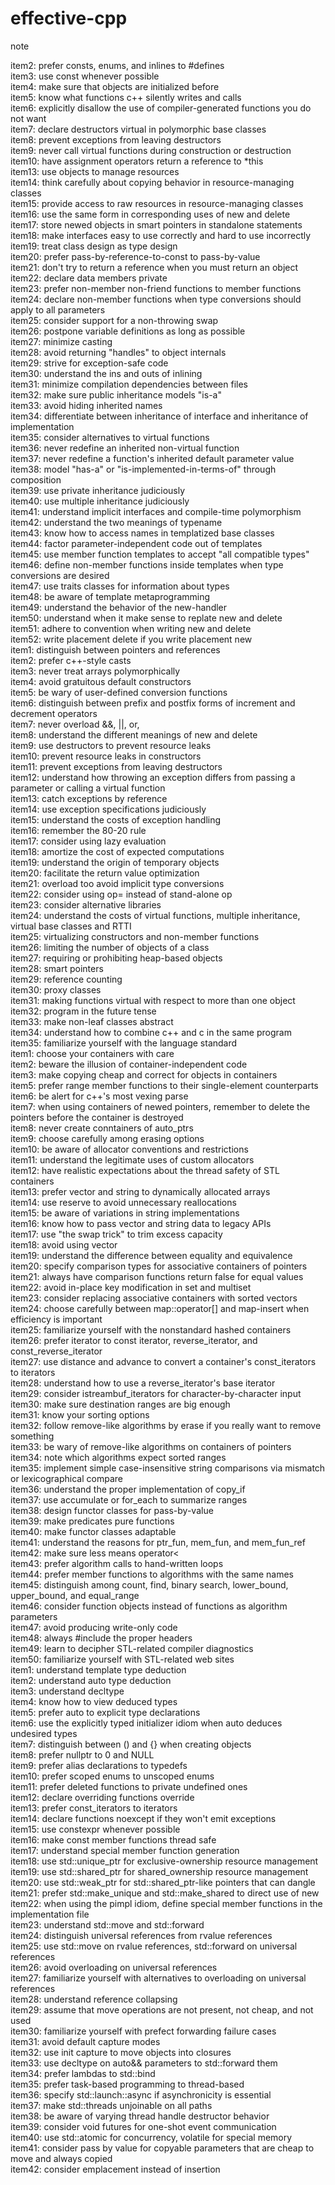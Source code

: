 # effective-cpp
note

item2: prefer consts, enums, and inlines to #defines    
item3: use const whenever possible    
item4: make sure that objects are initialized before    
item5: know what functions c++ silently writes and calls    
item6: explicitly disallow the use of compiler-generated functions you do not want    
item7: declare destructors virtual in polymorphic base classes    
item8: prevent exceptions from leaving destructors     
item9: never call virtual functions during construction or destruction    
item10: have assignment operators return a reference to *this     
item13: use objects to manage resources     
item14: think carefully about copying behavior in resource-managing classes    
item15: provide access to raw resources in resource-managing classes    
item16: use the same form in corresponding uses of new and delete    
item17: store newed objects in smart pointers in standalone statements   
item18: make interfaces easy to use correctly and hard to use incorrectly   
item19: treat class design as type design    
item20: prefer pass-by-reference-to-const to pass-by-value    
item21: don't try to return a reference when you must return an object   
item22: declare data members private    
item23: prefer non-member non-friend functions to member functions    
item24: declare non-member functions when type conversions should apply to all parameters    
item25: consider support for a non-throwing swap    
item26: postpone variable definitions as long as possible    
item27: minimize casting    
item28: avoid returning "handles" to object internals    
item29: strive for exception-safe code    
item30: understand the ins and outs of inlining     
item31: minimize compilation dependencies between files    
item32: make sure public inheritance models "is-a"    
item33: avoid hiding inherited names     
item34: differentiate between inheritance of interface and inheritance of implementation    
item35: consider alternatives to virtual functions     
item36: never redefine an inherited non-virtual function    
item37: never redefine a function's inherited default parameter value    
item38: model "has-a" or "is-implemented-in-terms-of" through composition    
item39: use private inheritance judiciously     
item40: use multiple inheritance judiciously     
item41: understand implicit interfaces and compile-time polymorphism     
item42: understand the two meanings of typename    
item43: know how to access names in templatized base classes    
item44: factor parameter-independent code out of templates    
item45: use member function templates to accept "all compatible types"    
item46: define non-member functions inside templates when type conversions are desired      
item47: use traits classes for information about types     
item48: be aware of template metaprogramming    
item49: understand the behavior of the new-handler     
item50: understand when it make sense to replate new and delete     
item51: adhere to convention when writing new and delete     
item52: write placement delete if you write placement new     
item1: distinguish between pointers and references    
item2: prefer c++-style casts    
item3: never treat arrays polymorphically    
item4: avoid gratuitous default constructors    
item5: be wary of user-defined conversion functions    
item6: distinguish between prefix and postfix forms of increment and decrement operators    
item7: never overload &&, ||, or,    
item8: understand the different meanings of new and delete    
item9: use destructors to prevent resource leaks    
item10: prevent resource leaks in constructors    
item11: prevent exceptions from leaving destructors    
item12: understand how throwing an exception differs from passing a parameter or calling a virtual function    
item13: catch exceptions by reference    
item14: use exception specifications judiciously   
item15: understand the costs of exception handling   
item16: remember the 80-20 rule   
item17: consider using lazy evaluation   
item18: amortize the cost of expected computations    
item19: understand the origin of temporary objects       
item20: facilitate the return value optimization           
item21: overload too avoid implicit type conversions        
item22: consider using op= instead of stand-alone op        
item23: consider alternative libraries      
item24: understand the costs of virtual functions, multiple inheritance, virtual base classes and RTTI      
item25: virtualizing constructors and non-member functions      
item26: limiting the number of objects of a class       
item27: requiring or prohibiting heap-based objects     
item28: smart pointers      
item29: reference counting      
item30: proxy classes       
item31: making functions virtual with respect to more than one object       
item32: program in the future tense     
item33: make non-leaf classes abstract      
item34: understand how to combine c++ and c in the same program     
item35: familiarize yourself with the language standard     
item1: choose your containers with care     
item2: beware the illusion of container-independent code        
item3: make copying cheap and correct for objects in containers     
item5: prefer range member functions to their single-element counterparts       
item6: be alert for c++'s most vexing parse     
item7: when using containers of newed pointers, remember to delete the pointers before the container is destroyed       
item8: never create conntainers of auto_ptrs        
item9: choose carefully among erasing options       
item10: be aware of allocator conventions and restrictions      
item11: understand the legitimate uses of custom allocators     
item12: have realistic expectations about the thread safety of STL containers       
item13: prefer vector and string to dynamically allocated arrays        
item14: use reserve to avoid unnecessary reallocations      
item15: be aware of variations in string implementations        
item16: know how to pass vector and string data to legacy APIs      
item17: use "the swap trick" to trim excess capacity        
item18: avoid using vector<bool>        
item19: understand the difference between equality and equivalence      
item20: specify comparison types for associative containers of pointers     
item21: always have comparison functions return false for equal values      
item22: avoid in-place key modification in set and multiset     
item23: consider replacing associative containers with sorted vectors       
item24: choose carefully between map::operator[] and map-insert when efficiency is important        
item25: familiarize yourself with the nonstandard hashed containers     
item26: prefer iterator to const iterator, reverse_iterator, and const_reverse_iterator     
item27: use distance and advance to convert a container's const_iterators to iterators      
item28: understand how to use a reverse_iterator's base iterator        
item29: consider istreambuf_iterators for character-by-character input      
item30: make sure destination ranges are big enough     
item31: know your sorting options       
item32: follow remove-like algorithms by erase if you really want to remove something       
item33: be wary of remove-like algorithms on containers of pointers     
item34: note which algorithms expect sorted ranges      
item35: implement simple case-insensitive string comparisons via mismatch or lexicographical compare        
item36: understand the proper implementation of copy_if     
item37: use accumulate or for_each to summarize ranges      
item38: design functor classes for pass-by-value        
item39: make predicates pure functions      
item40: make functor classes adaptable      
item41: understand the reasons for ptr_fun, mem_fun, and mem_fun_ref        
item42: make sure less<T> means operator<           
item43: prefer algorithm calls to hand-written loops        
item44: prefer member functions to algorithms with the same names       
item45: distinguish among count, find, binary search, lower_bound, upper_bound, and equal_range     
item46: consider function objects instead of functions as algorithm parameters      
item47: avoid producing write-only code     
item48: always #include the proper headers      
item49: learn to decipher STL-related compiler diagnostics      
item50: familiarize yourself with STL-related web sites     
item1: understand template type deduction               
item2: understand auto type deduction       
item3: understand decltype      
item4: know how to view deduced types       
item5: prefer auto to explicit type declarations        
item6: use the explicitly typed initializer idiom when auto deduces undesired types     
item7: distinguish between () and {} when creating objects      
item8: prefer nullptr to 0 and NULL     
item9: prefer alias declarations to typedefs        
item10: prefer scoped enums to unscoped enums       
item11: prefer deleted functions to private undefined ones      
item12: declare overriding functions override       
item13: prefer const_iterators to iterators     
item14: declare functions noexcept if they won't emit exceptions            
item15: use constexpr whenever possible     
item16: make const member functions thread safe     
item17: understand special member function generation       
item18: use std::unique_ptr for exclusive-ownership resource management     
item19: use std::shared_ptr for shared_ownership resource management        
item20: use std::weak_ptr for std::shared_ptr-like pointers that can dangle     
item21: prefer std::make_unique and std::make_shared to direct use of new       
item22: when using the pimpl idiom, define special member functions in the implementation file      
item23: understand std::move and std::forward       
item24: distinguish universal references from rvalue references     
item25: use std::move on rvalue references, std::forward on universal references        
item26: avoid overloading on universal references       
item27: familiarize yourself with alternatives to overloading on universal references       
item28: understand reference collapsing     
item29: assume that move operations are not present, not cheap, and not used        
item30: familiarize yourself with prefect forwarding failure cases      
item31: avoid default capture modes     
item32: use init capture to move objects into closures      
item33: use decltype on auto&& parameters to std::forward them      
item34: prefer lambdas to std::bind     
item35: prefer task-based programming to thread-based       
item36: specify std::launch::async if asynchronicity is essential       
item37: make std::threads unjoinable on all paths       
item38: be aware of varying thread handle destructor behavior       
item39: consider void futures for one-shot event communication      
item40: use std::atomic for concurrency, volatile for special memory        
item41: consider pass by value for copyable parameters that are cheap to move and always copied     
item42: consider emplacement instead of insertion       
